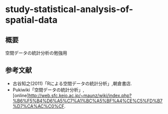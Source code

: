 # study-statistical-analysis-of-spatial-data
## 概要
空間データの統計分析の勉強用

## 参考文献
  - 古谷知之(2011)「Rによる空間データの統計分析」,朝倉書店.
  - Pukiwiki「空間データの統計分析」,[online]http://web.sfc.keio.ac.jp/~maunz/wiki/index.php?%B6%F5%B4%D6%A5%C7%A1%BC%A5%BF%A4%CE%C5%FD%B7%D7%CA%AC%C0%CF.
